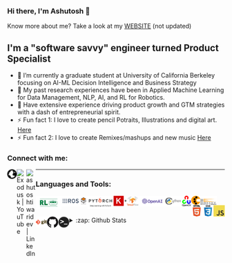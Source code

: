### Hi there, I'm Ashutosh 👋

Know more about me? Take a look at my [WEBSITE] (not updated)

## I'm a "software savvy" engineer turned Product Specialist

- 🌱 I’m currently a graduate student at University of California Berkeley focusing on AI-ML Decision Intelligence and Business Strategy
- 👯 My past research experiences have been in Applied Machine Learning for Data Management, NLP, AI, and RL for Robotics. 
- 🥅 Have extensive experience driving product growth and GTM strategies with a dash of entrepreneurial spirit. 
- ⚡ Fun fact 1: I love to create pencil Potraits, Illustrations and digital art. [Here](https://ashutoshartworld.wordpress.com/)
- ⚡ Fun fact 2: I love to create Remixes/mashups and new music [Here](https://exoduashutosh.hubhopper.com/)

### Connect with me:

[<img align="left" alt="ashutoshtiwari13.dev" width="22px" src="https://raw.githubusercontent.com/iconic/open-iconic/master/svg/globe.svg" />][website]
[<img align="left" alt="Exodusk | YouTube" width="22px" src="https://cdn.jsdelivr.net/npm/simple-icons@v3/icons/youtube.svg" />][youtube]
[<img align="left" alt="ashutoshtiwaridev | LinkedIn" width="22px" src="https://cdn.jsdelivr.net/npm/simple-icons@v3/icons/linkedin.svg" />][linkedin]

---
### Languages and Tools:
<img align="left" alt="" width="60px" src="https://github.com/ashutoshtiwari13/ashutoshtiwari13/blob/master/images/RL.png" />
<img align="left" alt="" width="60px" src="https://github.com/ashutoshtiwari13/ashutoshtiwari13/blob/master/images/ROS.png" />
<img align="left" alt="" width="60px" src="https://github.com/ashutoshtiwari13/ashutoshtiwari13/blob/master/images/Pytorch.png" />
<img align="left" alt="" width="60px" src="https://github.com/ashutoshtiwari13/ashutoshtiwari13/blob/master/images/keras.png" />
<img align="left" alt="" width="60px" src="https://github.com/ashutoshtiwari13/ashutoshtiwari13/blob/master/images/openai.png" />
<img align="left" alt="" width="60px" src="https://github.com/ashutoshtiwari13/ashutoshtiwari13/blob/master/images/opencv.png" />
<img align="left" alt="" width="60px" src="https://github.com/ashutoshtiwari13/ashutoshtiwari13/blob/master/images/pybullet.png" />
<img align="left" alt="HTML5" width="26px" src="https://raw.githubusercontent.com/github/explore/80688e429a7d4ef2fca1e82350fe8e3517d3494d/topics/html/html.png" />
<img align="left" alt="CSS3" width="26px" src="https://raw.githubusercontent.com/github/explore/80688e429a7d4ef2fca1e82350fe8e3517d3494d/topics/css/css.png" />
<img align="left" alt="JavaScript" width="26px" src="https://raw.githubusercontent.com/github/explore/80688e429a7d4ef2fca1e82350fe8e3517d3494d/topics/javascript/javascript.png" />
<img align="left" alt="Git" width="26px" src="https://raw.githubusercontent.com/github/explore/80688e429a7d4ef2fca1e82350fe8e3517d3494d/topics/git/git.png" />
<img align="left" alt="GitHub" width="26px" src="https://raw.githubusercontent.com/github/explore/78df643247d429f6cc873026c0622819ad797942/topics/github/github.png" />
<img align="left" alt="Terminal" width="26px" src="https://raw.githubusercontent.com/github/explore/80688e429a7d4ef2fca1e82350fe8e3517d3494d/topics/terminal/terminal.png" />

<br/>
<br/>

<details>
  <summary>:zap: Github Stats</summary>

  <img align="left" alt="ashutosh Github Stats" src="https://github-readme-stats.codestackr.vercel.app/api?username=ashutoshtiwari13&show_icons=true&hide_border=true&theme=radical" />

</details>

[Website]: https://ashutoshtiwari13.github.io
[linkedin]: https://www.linkedin.com/in/ashutoshtiwaridev
[youtube]: https://www.youtube.com/channel/UCNWZpGXT8-EG01Ueler-Oqw
